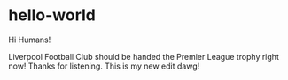 # hello-world

Hi Humans!

Liverpool Football Club should be handed the Premier League trophy right now!  Thanks for listening.
This is my new edit dawg!
